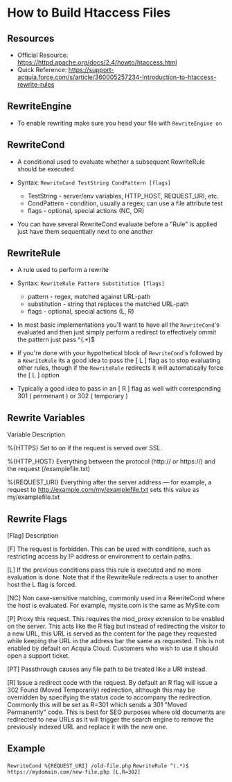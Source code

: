 # How to Build Htaccess Files 


## Resources 

- Official Resource: https://httpd.apache.org/docs/2.4/howto/htaccess.html
- Quick Reference: https://support-acquia.force.com/s/article/360005257234-Introduction-to-htaccess-rewrite-rules


## RewriteEngine 

- To enable rewriting make sure you head your file with `RewriteEngine on` 


## RewriteCond

- A conditional used to evaluate whether a subsequent RewriteRule should be executed

- Syntax: `RewriteCond TestString CondPattern [flags]`
  - TestString - server/env variables, HTTP_HOST, REQUEST_URI, etc.
  - CondPattern - condition, usually a regex; can use a file attribute test
  - flags - optional, special actions (NC, OR)
  
- You can have several RewriteCond evaluate before a "Rule" is applied just have them sequentially next to one another 


## RewriteRule 

- A rule used to perform a rewrite 

- Syntax: `RewriteRule Pattern Substitution [flags]`
  - pattern - regex, matched against URL-path
  - substitution - string that replaces the matched URL-path
  - flags - optional, special actions (L, R)

- In most basic implementations you'll want to have all the `RewriteCond`'s evaluated and then just simply perform a redirect to effectively ommit the pattern just pass ^(.*)$

- If you're done with your hypothetical block of `RewriteCond`'s followed by a `RewriteRule` its a good idea to pass the [ L ] flag as to stop evaluating other rules, though if the `RewriteRule` redirects it will automatically force the [ L ] option

- Typically a good idea to pass in an [ R ] flag as well with corresponding 301 ( permenant ) or 302 ( temporary ) 


## Rewrite Variables 

Variable Description

%{HTTPS} Set to on if the request is served over SSL.

%{HTTP_HOST} Everything between the protocol (http:// or https://) and the request (/examplefile.txt)

%{REQUEST_URI} Everything after the server address — for example, a request to http://example.com/my/examplefile.txt sets this value as my/examplefile.txt


## Rewrite Flags 

[Flag] Description

[F]	The request is forbidden. This can be used with conditions, such as restricting access by IP address or environment to certain paths.

[L]	If the previous conditions pass this rule is executed and no more evaluation is done. Note that if the RewriteRule redirects a user to another host the L flag is forced.

[NC] Non case-sensitive matching, commonly used in a RewriteCond where the host is evaluated. For example, mysite.com is the same as MySite.com

[P] Proxy this request. This requires the mod_proxy extension to be enabled on the server. This acts like the R flag but instead of redirecting the visitor to a new URL, this URL is served as the content for the page they requested while keeping the URL in the address bar the same as requested. This is not enabled by default on Acquia Cloud. Customers who wish to use it should open a support ticket.

[PT] Passthrough causes any file path to be treated like a URI instead.

[R] Issue a redirect code with the request. By default an R flag will issue a 302 Found (Moved Temporarily) redirection, although this may be overridden by specifying the status code to accompany the redirection. Commonly this will be set as R=301 which sends a 301 "Moved Permanently" code. This is best for SEO purposes where old documents are redirected to new URLs as it will trigger the search engine to remove the previously indexed URL and replace it with the new one.

## Example 

`RewriteCond %{REQUEST_URI} /old-file.php`
`RewriteRule ^(.*)$ https://mydomain.com/new-file.php [L,R=302]`
